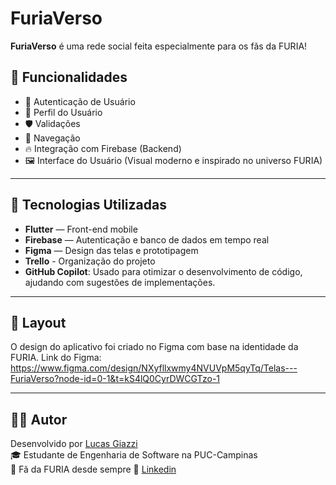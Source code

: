 # FuriaVerso


**FuriaVerso** é uma rede social feita especialmente para os fãs da FURIA!

## 📲 Funcionalidades

- 🔐 Autenticação de Usuário
- 👤 Perfil do Usuário
- 🛡️ Validações
- 🧭 Navegação
- 🔥 Integração com Firebase (Backend)
- 🖼️ Interface do Usuário (Visual moderno e inspirado no universo FURIA)

---

## 🚀 Tecnologias Utilizadas

- **Flutter** — Front-end mobile
- **Firebase** — Autenticação e banco de dados em tempo real
- **Figma** — Design das telas e prototipagem
- **Trello** - Organização do projeto
- **GitHub Copilot**: Usado para otimizar o desenvolvimento de código, ajudando com sugestões de implementações.
  
---

## 🎨 Layout

O design do aplicativo foi criado no Figma com base na identidade da FURIA.
Link do Figma:
https://www.figma.com/design/NXyfllxwmy4NVUVpM5qyTq/Telas---FuriaVerso?node-id=0-1&t=kS4lQ0CyrDWCGTzo-1

---

## 👨‍💻 Autor

Desenvolvido por [Lucas Giazzi](https://github.com/LucasGiazzi)  
🎓 Estudante de Engenharia de Software na PUC-Campinas  
💙 Fã da FURIA desde sempre
🔗 [Linkedin](https://www.linkedin.com/in/lucasgiazzi/)
